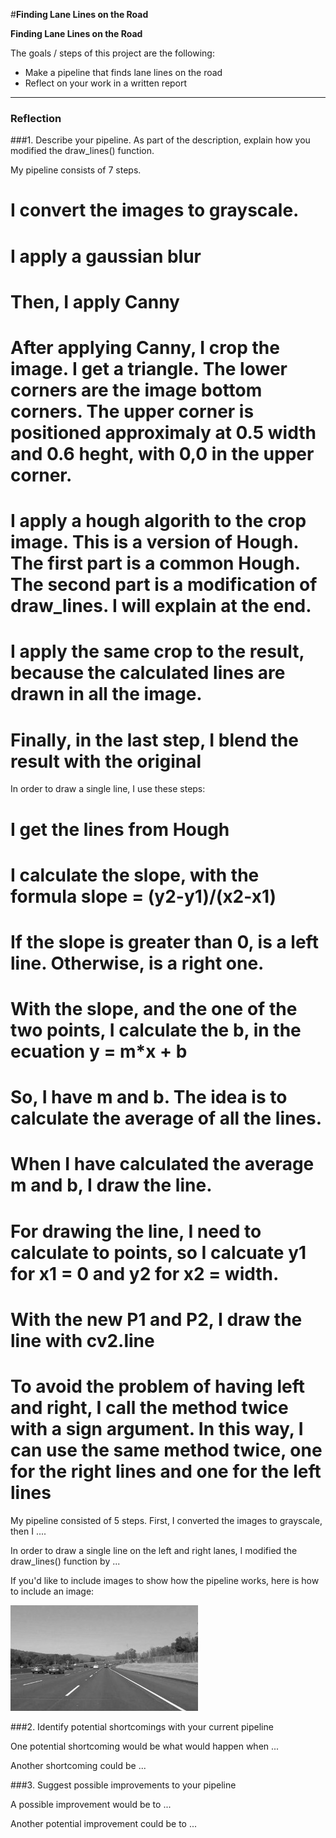 #**Finding Lane Lines on the Road** 


**Finding Lane Lines on the Road**

The goals / steps of this project are the following:
* Make a pipeline that finds lane lines on the road
* Reflect on your work in a written report


[//]: # (Image References)

[image1]: ./examples/grayscale.jpg "Grayscale"

---

### Reflection

###1. Describe your pipeline. As part of the description, explain how you modified the draw_lines() function.

My pipeline consists of 7 steps. 
# I convert the images to grayscale.
# I apply a gaussian blur
# Then, I apply Canny
# After applying Canny, I crop the image. I get a triangle. The lower corners are the image bottom corners. The upper corner is positioned approximaly at 0.5 width and 0.6 heght, with 0,0 in the upper corner.
# I apply a hough algorith to the crop image. This is a version of Hough. The first part is a common Hough. The second part is a modification of draw_lines. I will explain at the end.
# I apply the same crop to the result, because the calculated lines are drawn in all the image.
# Finally, in the last step, I blend the result with the original

In order to draw a single line, I use these steps:
# I get the lines from Hough
# I calculate the slope, with the formula slope = (y2-y1)/(x2-x1)
# If the slope is greater than 0, is a left line. Otherwise, is a right one.
# With the slope, and the one of the two points, I calculate the b, in the ecuation y = m*x + b
# So, I have m and b. The idea is to calculate the average of all the lines.
# When I have calculated the average m and b, I draw the line. 
# For drawing the line, I need to calculate to points, so I calcuate y1 for x1 = 0 and y2 for x2 = width.
# With the new P1 and P2, I draw the line with cv2.line
# To avoid the problem of having left and right, I call the method twice with a sign argument. In this way, I can use the same method twice, one for the right lines and one for the left lines
My pipeline consisted of 5 steps. First, I converted the images to grayscale, then I .... 

In order to draw a single line on the left and right lanes, I modified the draw_lines() function by ...

If you'd like to include images to show how the pipeline works, here is how to include an image: 

![alt text][image1]


###2. Identify potential shortcomings with your current pipeline


One potential shortcoming would be what would happen when ... 

Another shortcoming could be ...


###3. Suggest possible improvements to your pipeline

A possible improvement would be to ...

Another potential improvement could be to ...
